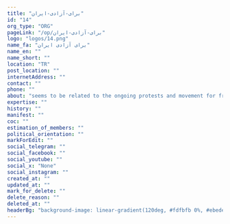 ```yaml
---
title: "برای-آزادی-ایران"
id: "14"
org_type: "ORG"
pageLink: "/op/برای-آزادی-ایران"
logo: "logos/14.png"
name_fa: "برای آزادی ایران"
name_en: ""
name_short: ""
location: "TR"
post_location: ""
internetAddress: ""
contact: ""
phone: ""
about: "seems to be related to the ongoing protests and movement for freedom and human rights in Iran, with a focus on the Turkish perspective or support from Turkey.                                                                                                                           The Turkish people and government have shown significant support for the Iranian protests, with many Turkish citizens participating in demonstrations and expressing solidarity online. This phrase likely reflects that sentiment and highlights the transnational nature of the movement for freedom in Iran."
expertise: ""
history: ""
manifest: ""
coc: ""
estimation_of_members: ""
political_orientation: ""
markForEdit: ""
social_telegram: ""
social_facebook: ""
social_youtube: ""
social_x: "None"
social_instagram: ""
created_at: ""
updated_at: ""
mark_for_delete: ""
delete_reason: ""
deleted_at: ""
headerBg: "background-image: linear-gradient(120deg, #fdfbfb 0%, #ebedee 100%);"
---
```


